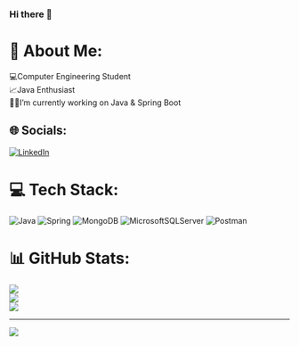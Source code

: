 ### Hi there 👋

# 💫 About Me:
💻Computer Engineering Student<br>📈Java Enthusiast<br>👨‍💻I’m currently working on Java & Spring Boot<br>


## 🌐 Socials:
[![LinkedIn](https://img.shields.io/badge/LinkedIn-%230077B5.svg?logo=linkedin&logoColor=white)](https://linkedin.com/in/https://www.linkedin.com/mwlite/in/muhammed-ildeniz-402a8620a) 

# 💻 Tech Stack:
![Java](https://img.shields.io/badge/java-%23ED8B00.svg?style=for-the-badge&logo=java&logoColor=white) ![Spring](https://img.shields.io/badge/spring-%236DB33F.svg?style=for-the-badge&logo=spring&logoColor=white) ![MongoDB](https://img.shields.io/badge/MongoDB-%234ea94b.svg?style=for-the-badge&logo=mongodb&logoColor=white) ![MicrosoftSQLServer](https://img.shields.io/badge/Microsoft%20SQL%20Sever-CC2927?style=for-the-badge&logo=microsoft%20sql%20server&logoColor=white) ![Postman](https://img.shields.io/badge/Postman-FF6C37?style=for-the-badge&logo=postman&logoColor=white)
# 📊 GitHub Stats:
![](https://github-readme-stats.vercel.app/api?username=muhammedildeniz&theme=merko&hide_border=false&include_all_commits=false&count_private=false)<br/>
![](https://github-readme-streak-stats.herokuapp.com/?user=muhammedildeniz&theme=merko&hide_border=false)<br/>
![](https://github-readme-stats.vercel.app/api/top-langs/?username=muhammedildeniz&theme=merko&hide_border=false&include_all_commits=false&count_private=false&layout=compact)

---
[![](https://visitcount.itsvg.in/api?id=muhammedildeniz&icon=0&color=0)](https://visitcount.itsvg.in)

<!-- Proudly created with GPRM ( https://gprm.itsvg.in ) -->
